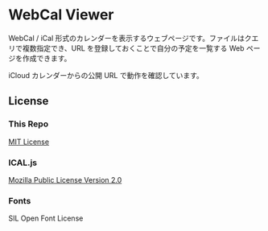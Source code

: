 # WebCal Viewer

WebCal / iCal 形式のカレンダーを表示するウェブページです。ファイルはクエリで複数指定でき、URL を登録しておくことで自分の予定を一覧する Web ページを作成できます。

iCloud カレンダーからの公開 URL で動作を確認しています。

## License

### This Repo

[MIT License](licenses/LICENSE)

### ICAL.js

[Mozilla Public License Version 2.0]((licenses/LICENSE-icaljs))

### Fonts

SIL Open Font License